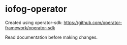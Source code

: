 # iofog-operator
Created using operator-sdk: https://github.com/operator-framework/operator-sdk

Read documentation before making changes.
